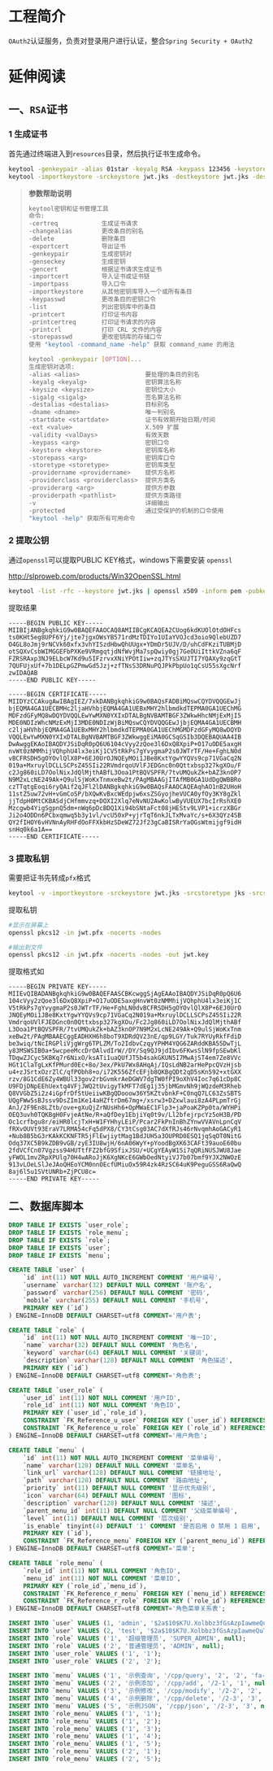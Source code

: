 # 工程简介

`OAuth2`认证服务，负责对登录用户进行认证，整合`Spring Security + OAuth2`

# 延伸阅读

## 一、`RSA`证书

### 1 生成证书

首先通过终端进入到`resources`目录，然后执行证书生成命令。

```sh
keytool -genkeypair -alias 01star -keyalg RSA -keypass 123456 -keystore jwt.jks -storepass 123456 -validity 3650
keytool -importkeystore -srckeystore jwt.jks -destkeystore jwt.jks -deststoretype pkcs12
```

> **参数帮助说明**
>
> ```sh
> keytool密钥和证书管理工具
> 命令:
> -certreq            生成证书请求
> -changealias        更改条目的别名
> -delete             删除条目
> -exportcert         导出证书
> -genkeypair         生成密钥对
> -genseckey          生成密钥
> -gencert            根据证书请求生成证书
> -importcert         导入证书或证书链
> -importpass         导入口令
> -importkeystore     从其他密钥库导入一个或所有条目
> -keypasswd          更改条目的密钥口令
> -list               列出密钥库中的条目
> -printcert          打印证书内容
> -printcertreq       打印证书请求的内容
> -printcrl           打印 CRL 文件的内容
> -storepasswd        更改密钥库的存储口令
> 使用 "keytool -command_name -help" 获取 command_name 的用法
> 
> keytool -genkeypair [OPTION]...
> 生成密钥对选项: 
> -alias <alias>                  要处理的条目的别名 
> -keyalg <keyalg>                密钥算法名称 
> -keysize <keysize>              密钥位大小 
> -sigalg <sigalg>                签名算法名称 
> -destalias <destalias>          目标别名 
> -dname <dname>                  唯一判别名 
> -startdate <startdate>          证书有效期开始日期/时间 
> -ext <value>                    X.509 扩展 
> -validity <valDays>             有效天数 
> -keypass <arg>                  密钥口令 
> -keystore <keystore>            密钥库名称 
> -storepass <arg>                密钥库口令 
> -storetype <storetype>          密钥库类型 
> -providername <providername>    提供方名称 
> -providerclass <providerclass>  提供方类名 
> -providerarg <arg>              提供方参数 
> -providerpath <pathlist>        提供方类路径 
> -v                              详细输出 
> -protected                      通过受保护的机制的口令使用 
> "keytool -help" 获取所有可用命令
> ```

### 2 提取公钥

通过`openssl`可以提取PUBLIC KEY格式，windows下需要安装 `openssl`

http://slproweb.com/products/Win32OpenSSL.html

```sh
keytool -list -rfc --keystore jwt.jks | openssl x509 -inform pem -pubkey
```

提取结果

```
-----BEGIN PUBLIC KEY-----
MIIBIjANBgkqhkiG9w0BAQEFAAOCAQ8AMIIBCgKCAQEA2CUog6kdKUOlOtdOHFcs
ts0KHt5eg8UPF6Yj/jte7jgxOWsYB571rdMzTDIYo1UIaYVOJcd3oio9QlebUZD7
O4GL8oJmj9rNCVk60xfx3vhYISzdHbwQhUUgx+YDmDr5UJV/D/uhCdFKziTUBMjD
otSQXvCsbWIMGGEFbPXKe9VRmgqtjdNfWvjMa7spQwiy0gj7GeOUiIttkVZna6qF
FZRSRAxp3NJ9ELbcW7Kd9u5IFzrvxXNiYPOtIiw+zqJTYsSXUJTI7YQAXy9zqGtT
7QUFUjxUf+7b1DELpGZPmwGd5Jzj+zfTNsS3DRNuPQJPkPbpUo1qCsU55sXgcNrf
zwIDAQAB
-----END PUBLIC KEY-----

-----BEGIN CERTIFICATE-----
MIIDYzCCAkugAwIBAgIEZ/7xkDANBgkqhkiG9w0BAQsFADBiMQswCQYDVQQGEwJj
bjEQMA4GA1UECBMHc2ljaHVhbjEQMA4GA1UEBxMHY2hlbmdkdTEPMA0GA1UEChMG
MDFzdGFyMQ8wDQYDVQQLEwYwMXN0YXIxDTALBgNVBAMTBGF3ZWkwHhcNMjExMjI5
MDE0NDIzWhcNMzExMjI3MDE0NDIzWjBiMQswCQYDVQQGEwJjbjEQMA4GA1UECBMH
c2ljaHVhbjEQMA4GA1UEBxMHY2hlbmdkdTEPMA0GA1UEChMGMDFzdGFyMQ8wDQYD
VQQLEwYwMXN0YXIxDTALBgNVBAMTBGF3ZWkwggEiMA0GCSqGSIb3DQEBAQUAA4IB
DwAwggEKAoIBAQDYJSiDqR0pQ6U6104cVyy2zQoe3l6DxQ8XpiP+O17uODE5axgH
nvWt0zNMMhijVQhphU4lx3eiKj1CV5tRkPs7gYvygmaP2s0JWTrTF/He+FghLN0d
vBCFRSDH5gOYOvlQlX8P+6EJ0UrOJNQEyMOi1JBe8KxtYgwYYQVs9cp71VGaCq2N
019a+MxruylDCLLSCPsZ45SIi22RVmdrqoUVlFJEDGnc0n0Qttxbsp327kgXOu/F
c2Jg860iLD7OolNixJdQlMjthABfL3Ooa1PtBQVSPFR/7tvUMQukZk+bAZ3knOP7
N9M2xLcNE249Ak+Q9ulSjWoKxTnmxeBw2t/PAgMBAAGjITAfMB0GA1UdDgQWBBRo
czTTqtgEoqi6ryQAif2qJFl2lDANBgkqhkiG9w0BAQsFAAOCAQEAqhAO1nB2UHoH
11stZ5uw72vH+vGmCoSP/bXQwKvBxcWEdpjw6xsZSGyojheVUCA0yfOy3KY8gZkl
jjTdpH0MtCKBASdjCHfmmvzq+DOXI2Xlq7eNvNU2AwKolwByVUEUX7bcIrRshXE0
Mzcgwb4YigSgpnQ5dm+nWq6pDcBDQ1Xi94bSNtaFct08jHEStv9LVP1+icrzXBGr
Ji2o4ODDn6PCbxqmwq5b3y1vl/vcU50xP+yjrTqT6nkJLTxMvaYc/s+6X3QYz4SB
QY2fIHOY6vHVNnAyRHFdOoFFXkbHzSDeWZ72Jf23gCaBISRrYaOGsWtmijgf9idH
snHq0k6a1A==
-----END CERTIFICATE-----
```

### 3 提取私钥

需要把证书先转成`pfx`格式

```sh
keytool -v -importkeystore -srckeystore jwt.jks -srcstoretype jks -srcstorepass 123456 -destkeystore jwt.pfx -deststoretype pkcs12 -deststorepass 123456 -destkeypass 123456
```

提取私钥

```sh
#显示在屏幕上
openssl pkcs12 -in jwt.pfx -nocerts -nodes

#输出到文件
openssl pkcs12 -in jwt.pfx -nocerts -nodes -out jwt.key
```

提取格式如

```
-----BEGIN PRIVATE KEY-----
MIIEvQIBADANBgkqhkiG9w0BAQEFAASCBKcwggSjAgEAAoIBAQDYJSiDqR0pQ6U6
104cVyy2zQoe3l6DxQ8XpiP+O17uODE5axgHnvWt0zNMMhijVQhphU4lx3eiKj1C
V5tRkPs7gYvygmaP2s0JWTrTF/He+FghLN0dvBCFRSDH5gOYOvlQlX8P+6EJ0UrO
JNQEyMOi1JBe8KxtYgwYYQVs9cp71VGaCq2N019a+MxruylDCLLSCPsZ45SIi22R
VmdrqoUVlFJEDGnc0n0Qttxbsp327kgXOu/Fc2Jg860iLD7OolNixJdQlMjthABf
L3Ooa1PtBQVSPFR/7tvUMQukZk+bAZ3knOP7N9M2xLcNE249Ak+Q9ulSjWoKxTnm
xeBw2t/PAgMBAAECggEADHXH6h8boT9XDRdQV23nE/qp9LGY/Tuk7RYUyRkfFdiD
be3wiq/tNcIRGPliVjgWrg6TPLZM/To2IdbvCzqyYPHM4YQG6ZARddKBA55DwTjL
y83MSWSIB0a+5wcpeeMccDrOAlvdIrW//DY/Sq9QJ9jdIbv6FKwsSlN9fpSEwbKl
TDqwZJCyc5KBKq7r6NixO/ksATi1uaQUfJT5b4sakGKUN5I7MwAjST4em7Ze8VVc
HGt1ClaTgLxKfPMurd0Ec+8o/3ex/PkU7Wx8AHqAj/IQsLdNB2arHePpcQVzHjsb
u4+zJSrtxOzrZlC/qfPObh8+o/i72K556ZfcEFjb8QKBgQDt2qD5sKn592+xtGXX
rzv/8G1CdE6Zy4WBUl33gov2rbGvmkrAeDGWV7dgTW0fPI9oXhV4Ioc7q61cDp8C
U9FDjDNpEEhUextq4VFjJWQ2tUvigyTkMFT7dEg1j35jbMGmvNh9jWQzdeM3Rheb
Q8VVGbZ5i2z4iGpfrDfStUeiiwKBgQDooow36Y5KZtvbnkF+C0nqQ7LC63ZsSBTS
UQgFWw5sBJssv9DsZIm1Ke14aHZftrDm67mg+/xsrw3+DZxwlaui8zA4PLpmTrGj
AnJ/2F9En8LZtb/ove+gXuQjZrNUsHh6+OpMWaEC1Flp3+jaPoaKZPp0ta/WYHPi
OEQ3uvh0TQKBgH0FvjeAtNe/R+aQfDey1EbjiYq0t9v/Ll2bfejrpcYz5oH3B/PD
Oc1crfbgu8r/eiHR0lcjTxH+W1FYHhyLEiP/Pcar2FkPnInBhZYnwVVAVnLpnCqV
fRXvOUVt93EraV7LRMA54cFq5dPX8/CY3tCsg03AC7dXfRJs46rNvqmhAoGACyR1
+Nub8B5bG3rKAkKCKNFTR5jFlEwjiytMag1BdJUH5a3OUPRD0ESQ1jqSqOT0NitG
Odq37XC5B9kZDB9vGB/zyE3IU8wjH/6nA06WyY+pYoodBgXK63CAFt39auoE60bu
2fdVCfCn07Vgzss94HUTtfFZ2bfG9SfixJSU/+UCgYEAyW1Si7qQRiNUSJWU8Jae
yFWOL1mvZRpXPUlg70H4wARoJjK6XgNKcE6GWbOedNtyiVJ7b07bmf9YJX2NWOzE
913vLOeLSlJeJAoQHEoYCM0nnOEcfUMiuOx59R4zk4RzSC64uK9PeguGSS6RaQwQ
8aj6l5u1SVtUNRb+ZjPCU8c=
-----END PRIVATE KEY-----
```

## 二、数据库脚本

```sql
DROP TABLE IF EXISTS `user_role`;
DROP TABLE IF EXISTS `role_menu`;
DROP TABLE IF EXISTS `role`;
DROP TABLE IF EXISTS `user`;
DROP TABLE IF EXISTS `menu`;

CREATE TABLE `user` (
    `id` int(11) NOT NULL AUTO_INCREMENT COMMENT '用户编号',
    `username` varchar(32) DEFAULT NULL COMMENT '账户名',
    `password` varchar(256) DEFAULT NULL COMMENT '密码',
    `mobile` varchar(255) DEFAULT NULL COMMENT '手机号',
    PRIMARY KEY (`id`)
) ENGINE=InnoDB DEFAULT CHARSET=utf8 COMMENT='用户表';

CREATE TABLE `role` (
    `id` int(11) NOT NULL AUTO_INCREMENT COMMENT '唯一ID',
    `name` varchar(32) DEFAULT NULL COMMENT '角色名',
    `keyword` varchar(64) DEFAULT NULL COMMENT '关键词',
    `description` varchar(128) DEFAULT NULL COMMENT '角色描述',
    PRIMARY KEY (`id`)
) ENGINE=InnoDB DEFAULT CHARSET=utf8 COMMENT='角色表';

CREATE TABLE `user_role` (
    `user_id` int(11) NOT NULL COMMENT '用户ID',
    `role_id` int(11) NOT NULL COMMENT '角色ID',
    PRIMARY KEY (`user_id`,`role_id`),
    CONSTRAINT `FK_Reference_u_user` FOREIGN KEY (`user_id`) REFERENCES `user` (`id`),
    CONSTRAINT `FK_Reference_u_role` FOREIGN KEY (`role_id`) REFERENCES `role` (`id`)
) ENGINE=InnoDB DEFAULT CHARSET=utf8 COMMENT='用户角色';

CREATE TABLE `menu` (
    `id` int(11) NOT NULL AUTO_INCREMENT COMMENT '菜单编号',
    `name` varchar(128) DEFAULT NULL COMMENT '菜单名',
    `link_url` varchar(128) DEFAULT NULL COMMENT '链接地址',
    `path` varchar(128) DEFAULT NULL COMMENT '路由地址',
    `priority` int(11) DEFAULT NULL COMMENT '显示优先级别',
    `icon` varchar(64) DEFAULT NULL COMMENT '图标',
    `description` varchar(128) DEFAULT NULL COMMENT '描述',
    `parent_menu_id` int(11) DEFAULT NULL COMMENT '父级菜单编号',
    `level` int(11) DEFAULT NULL COMMENT '层次级别',
    `is_enable` tinyint(4) DEFAULT '1' COMMENT '是否启用 0 禁用 1 启用',
    PRIMARY KEY (`id`),
    CONSTRAINT `FK_Reference_menu` FOREIGN KEY (`parent_menu_id`) REFERENCES `menu` (`id`)
) ENGINE=InnoDB DEFAULT CHARSET=utf8 COMMENT='菜单';

CREATE TABLE `role_menu` (
    `role_id` int(11) NOT NULL COMMENT '角色ID',
    `menu_id` int(11) NOT NULL COMMENT '菜单ID',
    PRIMARY KEY (`role_id`,`menu_id`),
    CONSTRAINT `FK_Reference_r_menu` FOREIGN KEY (`menu_id`) REFERENCES `menu` (`id`),
    CONSTRAINT `FK_Reference_r_role` FOREIGN KEY (`role_id`) REFERENCES `role` (`id`)
) ENGINE=InnoDB DEFAULT CHARSET=utf8 COMMENT='角色菜单关系表';

INSERT INTO `user` VALUES (1, 'admin', '$2a$10$K7U.Xolbbz3fGsAzpIawmeQuTWt/W0TXA8DpugqRwWsE0PeRSi1Vu', '13800000001');
INSERT INTO `user` VALUES (2, 'test', '$2a$10$K7U.Xolbbz3fGsAzpIawmeQuTWt/W0TXA8DpugqRwWsE0PeRSi1Vu', '13800000002');
INSERT INTO `role` VALUES ('1', '超级管理员', 'SUPER_ADMIN', null);
INSERT INTO `role` VALUES ('2', '普通管理员', 'ADMIN', null);
INSERT INTO `user_role` VALUES ('1', '1');
INSERT INTO `user_role` VALUES ('2', '2');

INSERT INTO `menu` VALUES ('1', '示例查询', '/cpp/query', '2', '2', 'fa-user-md', null, null, '1', '1');
INSERT INTO `menu` VALUES ('2', '示例添加', '/cpp/add', '/2-1', '1', null, null, '1', '2', '1');
INSERT INTO `menu` VALUES ('3', '示例修改', '/cpp/modify', '/2-2', '2', null, null, '1', '2', '1');
INSERT INTO `menu` VALUES ('4', '示例删除', '/cpp/delete', '/2-3', '3', null, null, '1', '2', '1');
INSERT INTO `menu` VALUES ('5', '示例JSON', '/cpp/json', '/2-3', '3', null, null, '1', '2', '1');
INSERT INTO `role_menu` VALUES ('1', '1');
INSERT INTO `role_menu` VALUES ('1', '2');
INSERT INTO `role_menu` VALUES ('1', '3');
INSERT INTO `role_menu` VALUES ('1', '4');
INSERT INTO `role_menu` VALUES ('1', '5');
INSERT INTO `role_menu` VALUES ('2', '1');
INSERT INTO `role_menu` VALUES ('2', '5');
```

